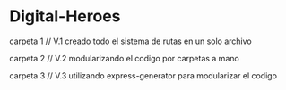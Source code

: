 # Digital-Heroes

carpeta 1 // V.1
creado todo el sistema de rutas en un solo archivo


carpeta 2 // V.2
modularizando el codigo por carpetas a mano


carpeta 3 // V.3
utilizando express-generator para modularizar el codigo
